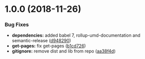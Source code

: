 # 1.0.0 (2018-11-26)


### Bug Fixes

* **dependencies:** added babel 7, rollup-umd-documentation and semantic-release ([d948290](https://module.kopaxgroup.com/api-front/get-pages/commit/d948290))
* **get-pages:** fix get-pages ([b1cd726](https://module.kopaxgroup.com/api-front/get-pages/commit/b1cd726))
* **gitignore:** remove dist and lib from repo ([aa38f4d](https://module.kopaxgroup.com/api-front/get-pages/commit/aa38f4d))
